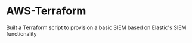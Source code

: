 # AWS-Terraform
Built a Terraform script to provision a basic SIEM based on Elastic's SIEM functionality

